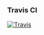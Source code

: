 ### Travis CI
[![Travis](https://travis-ci.org/D4D3VD4V3/srp.svg?branch=master)](https://travis-ci.org/D4D3VD4V3/srp)
